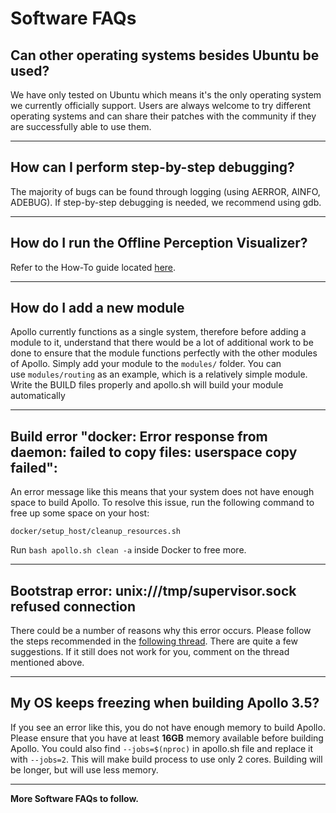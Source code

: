# Software FAQs

## Can other operating systems besides Ubuntu be used?

We have only tested on Ubuntu which means it's the only operating system we
currently officially support. Users are always welcome to try different
operating systems and can share their patches with the community if they are
successfully able to use them.

---

## How can I perform step-by-step debugging?

The majority of bugs can be found through logging (using AERROR, AINFO, ADEBUG).
If step-by-step debugging is needed, we recommend using gdb.

---

## How do I run the Offline Perception Visualizer?

Refer to the How-To guide located
[here](../howto/how_to_run_offline_perception_visualizer.md).

---

## How do I add a new module

Apollo currently functions as a single system, therefore before adding a module
to it, understand that there would be a lot of additional work to be done to
ensure that the module functions perfectly with the other modules of Apollo.
Simply add your module to the `modules/` folder. You can
use `modules/routing` as an example, which is a relatively simple module. Write
the BUILD files properly and apollo.sh will build your module automatically

---

## Build error "docker: Error response from daemon: failed to copy files: userspace copy failed":

An error message like this means that your system does not have enough space to
build Apollo. To resolve this issue, run the
following command to free up some space on your host:

```
docker/setup_host/cleanup_resources.sh
```

Run `bash apollo.sh clean -a` inside Docker to free more.

---

## Bootstrap error: unix:///tmp/supervisor.sock refused connection

There could be a number of reasons why this error occurs. Please follow the
steps recommended in the
[following thread](https://github.com/ApolloAuto/apollo/issues/5344). There are
quite a few suggestions. If it still does not work for you, comment on the
thread mentioned above.

---

## My OS keeps freezing when building Apollo 3.5?

If you see an error like this, you do not have enough memory to build Apollo.
Please ensure that you have at least **16GB** memory available before building
Apollo. You could also find `--jobs=$(nproc)` in apollo.sh file and replace it
with `--jobs=2`. This will make build process to use only 2 cores. Building will
be longer, but will use less memory.

---

**More Software FAQs to follow.**
